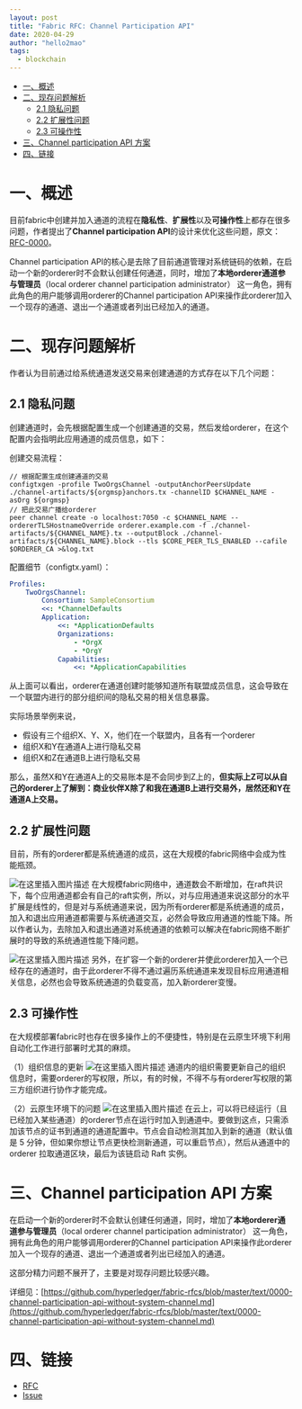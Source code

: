 ```yaml
---
layout: post
title: "Fabric RFC: Channel Participation API"
date: 2020-04-29
author: "hello2mao"
tags:
  - blockchain
---
```



<!-- TOC -->

- [一、概述](#一概述)
- [二、现存问题解析](#二现存问题解析)
  - [2.1 隐私问题](#21-隐私问题)
  - [2.2 扩展性问题](#22-扩展性问题)
  - [2.3 可操作性](#23-可操作性)
- [三、Channel participation API 方案](#三channel-participation-api-方案)
- [四、链接](#四链接)

<!-- /TOC -->

# 一、概述
目前fabric中创建并加入通道的流程在**隐私性**、**扩展性**以及**可操作性**上都存在很多问题，作者提出了**Channel participation API**的设计来优化这些问题，原文：[RFC-0000](https://github.com/hyperledger/fabric-rfcs/blob/master/text/0000-channel-participation-api-without-system-channel.md)。

Channel participation API的核心是去除了目前通道管理对系统链码的依赖，在启动一个新的orderer时不会默认创建任何通道，同时，增加了**本地orderer通道参与管理员**（local orderer channel participation administrator） 这一角色，拥有此角色的用户能够调用orderer的Channel participation API来操作此orderer加入一个现存的通道、退出一个通道或者列出已经加入的通道。

# 二、现存问题解析

作者认为目前通过给系统通道发送交易来创建通道的方式存在以下几个问题：

## 2.1 隐私问题
创建通道时，会先根据配置生成一个创建通道的交易，然后发给orderer，在这个配置内会指明此应用通道的成员信息，如下：

创建交易流程：
```shell
// 根据配置生成创建通道的交易
configtxgen -profile TwoOrgsChannel -outputAnchorPeersUpdate ./channel-artifacts/${orgmsp}anchors.tx -channelID $CHANNEL_NAME -asOrg ${orgmsp}
// 把此交易广播给orderer
peer channel create -o localhost:7050 -c $CHANNEL_NAME --ordererTLSHostnameOverride orderer.example.com -f ./channel-artifacts/${CHANNEL_NAME}.tx --outputBlock ./channel-artifacts/${CHANNEL_NAME}.block --tls $CORE_PEER_TLS_ENABLED --cafile $ORDERER_CA >&log.txt
```
配置细节（configtx.yaml）：
```yaml
Profiles:
    TwoOrgsChannel:
        Consortium: SampleConsortium
        <<: *ChannelDefaults
        Application:
            <<: *ApplicationDefaults
            Organizations:
                - *OrgX
                - *OrgY
            Capabilities:
                <<: *ApplicationCapabilities
```

从上面可以看出，orderer在通道创建时能够知道所有联盟成员信息，这会导致在一个联盟内进行的部分组织间的隐私交易的相关信息暴露。

实际场景举例来说，

- 假设有三个组织X、Y、X，他们在一个联盟内，且各有一个orderer
- 组织X和Y在通道A上进行隐私交易
- 组织X和Z在通道B上进行隐私交易

那么，虽然X和Y在通道A上的交易账本是不会同步到Z上的，**但实际上Z可以从自己的orderer上了解到：商业伙伴X除了和我在通道B上进行交易外，居然还和Y在通道A上交易。**

## 2.2 扩展性问题
目前，所有的orderer都是系统通道的成员，这在大规模的fabric网络中会成为性能瓶颈。

![在这里插入图片描述](https://img-blog.csdnimg.cn/20200429102818561.png?x-oss-process=image/watermark,type_ZmFuZ3poZW5naGVpdGk,shadow_10,text_aHR0cHM6Ly9ibG9nLmNzZG4ubmV0L2hlbGxvMm1hbw==,size_16,color_FFFFFF,t_70)
在大规模fabric网络中，通道数会不断增加，在raft共识下，每个应用通道都会有自己的raft实例，所以，对与应用通道来说这部分的水平扩展是线性的，但是对与系统通道来说，因为所有orderer都是系统通道的成员，加入和退出应用通道都需要与系统通道交互，必然会导致应用通道的性能下降。所以作者认为，去除加入和退出通道对系统通道的依赖可以解决在fabric网络不断扩展时的导致的系统通道性能下降问题。

![在这里插入图片描述](https://img-blog.csdnimg.cn/20200429103006965.png)
另外，在扩容一个新的orderer并使此orderer加入一个已经存在的通道时，由于此orderer不得不通过遍历系统通道来发现目标应用通道相关信息，必然也会导致系统通道的负载变高，加入新orderer变慢。

## 2.3 可操作性
在大规模部署fabric时也存在很多操作上的不便捷性，特别是在云原生环境下利用自动化工作进行部署时尤其的麻烦。

（1）组织信息的更新
![在这里插入图片描述](https://img-blog.csdnimg.cn/20200429104355648.png?x-oss-process=image/watermark,type_ZmFuZ3poZW5naGVpdGk,shadow_10,text_aHR0cHM6Ly9ibG9nLmNzZG4ubmV0L2hlbGxvMm1hbw==,size_16,color_FFFFFF,t_70)
通道内的组织需要更新自己的组织信息时，需要orderer的写权限，所以，有的时候，不得不与有orderer写权限的第三方组织进行协作才能完成。

（2）云原生环境下的问题
![在这里插入图片描述](https://img-blog.csdnimg.cn/20200429112422620.png?x-oss-process=image/watermark,type_ZmFuZ3poZW5naGVpdGk,shadow_10,text_aHR0cHM6Ly9ibG9nLmNzZG4ubmV0L2hlbGxvMm1hbw==,size_16,color_FFFFFF,t_70)
在云上，可以将已经运行（且已经加入某些通道）的orderer节点在运行时加入到通道中。要做到这点，只需添加该节点的证书到通道的通道配置中。节点会自动检测其加入到新的通道（默认值是 5 分钟，但如果你想让节点更快检测新通道，可以重启节点），然后从通道中的 orderer 拉取通道区块，最后为该链启动 Raft 实例。

# 三、Channel participation API 方案

在启动一个新的orderer时不会默认创建任何通道，同时，增加了**本地orderer通道参与管理员**（local orderer channel participation administrator） 这一角色，拥有此角色的用户能够调用orderer的Channel participation API来操作此orderer加入一个现存的通道、退出一个通道或者列出已经加入的通道。

这部分精力问题不展开了，主要是对现存问题比较感兴趣。

详细见：[https://github.com/hyperledger/fabric-rfcs/blob/master/text/0000-channel-participation-api-without-system-channel.md](https://github.com/hyperledger/fabric-rfcs/blob/master/text/0000-channel-participation-api-without-system-channel.md)

# 四、链接
 - [RFC](https://github.com/hyperledger/fabric-rfcs/blob/master/text/0000-channel-participation-api-without-system-channel.md)
 - [Issue](https://jira.hyperledger.org/projects/FAB/issues/FAB-17712?filter=allopenissues&orderby=created+DESC%2C+priority+DESC%2C+updated+DESC)
